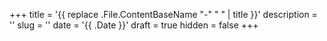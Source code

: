 +++
title = '{{ replace .File.ContentBaseName "-" " " | title }}'
description = ''
slug = ''
date = '{{ .Date }}'
draft = true
hidden = false
+++
